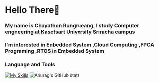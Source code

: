# Hello There👋

### My name is Chayathon Rungrueang, I study Computer engneering at Kasetsart University Sriracha campus
### I'm interested in **Enbedded System** ,**Cloud Computing** ,**FPGA Programing** ,**RTOS in Embedded System**

### Language and Tools
[![My Skills](https://skillicons.dev/icons?i=c,cpp,java,js,azure,docker,kubernetes,postman,arduino,linux)](https://skillicons.dev)
![Anurag's GitHub stats](https://github-readme-stats.vercel.app/api?username=ThirdChyr&show_icons=true&theme=dark)

